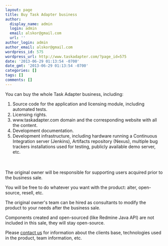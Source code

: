 ```yaml
---
layout: page
title: Buy Task Adapter business
author:
  display_name: admin
  login: admin
  email: alskor@gmail.com
  url: ''
author_login: admin
author_email: alskor@gmail.com
wordpress_id: 575
wordpress_url: http://www.taskadapter.com/?page_id=575
date: '2013-06-29 01:13:54 -0700'
date_gmt: '2013-06-29 01:13:54 -0700'
categories: []
tags: []
comments: []
---
```

<p>You can buy the whole Task Adapter business, including:</p>
<ol>
<li>Source code for the application and licensing module, including automated tests.</li>
<li>Licensing rights.</li>
<li>www.taskadapter.com domain and the corresponding website with all the content.</li>
<li>Development documentation.</li>
<li>Development infrastructure, including hardware running a Continuous Integration server (Jenkins), Artifacts repository (Nexus), multiple bug trackers installations used for testing, publicly available demo server, etc.</li><br />
</ol><br />
The original owner will be responsible for supporting users acquired prior to the business sale.</p>
<p>You will be free to do whatever you want with the product: alter, open-source, resell, etc.</p>
<p>The original owner's team can be hired as consultants to modify the product to your needs after the business sale.</p>
<p>Components created and open-sourced (like Redmine Java API) are not included in this sale, they will stay open-source.</p>
<p>Please <a title="Contacts" href="http://www.taskadapter.com/contacts/">contact us</a>&nbsp;for information about the clients base, technologies used in the product, team information, etc.</p>

